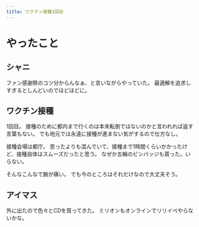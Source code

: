 ```yaml
---
title: ワクチン接種1回目
---
```


# やったこと

## シャニ

ファン感謝祭のコツ分からんなぁ、と言いながらやっていた。
最適解を追求しすぎるとしんどいのでほどほどに。

## ワクチン接種

1回目。
接種のために都内まで行くのは本末転倒ではないのかと言われれば返す言葉もない。
でも地元では永遠に接種が進まない気がするので仕方なし。

接種会場は都庁。
思ったよりも混んでいて、接種まで1時間くらいかかったけど、接種自体はスムーズだったと思う。
なぜか五輪のピンバッジも貰った。いらない。

そんなこんなで腕が痛い。
でも今のところはそれだけなので大丈夫そう。

## アイマス

外に出たので色々とCDを買ってきた。
ミリオンもオンラインでリリイベやらないかな。
